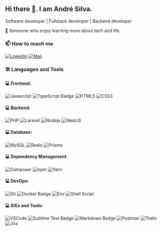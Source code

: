 <h2 align='left'><strong>Hi there 👋. I am André Silva.</strong></h2>

<p align='left'>Software developer | Fullstack developer | Backend developer</p>

<p align='left'> 💬 Someone who enjoy learning more about tech and life.</p>

### 📫 How to reach me

[![Linkedin](https://img.shields.io/badge/LinkedIn-Andre%20Silva-blue?logo=Linkedin&logoColor=blue&labelColor=white)](https://www.linkedin.com/in/andre-luis-carvalho-silva/)
[![Mail](https://img.shields.io/badge/Mail-andreluis_x@msn.com-blue?logo=Gmail&logoColor=blue&labelColor=white)](mailto:andreluis_x@msn.com)

### 🛠️ Languages and Tools 

#### 💻 Frontend:
![Javascript](https://img.shields.io/badge/JavaScript-F7DF1E?style=for-the-badge&logo=javascript&logoColor=black)
![TypeScript Badge](https://img.shields.io/badge/TypeScript-3178C6?logo=typescript&style=for-the-badge&logoColor=white)
![HTML5](https://img.shields.io/badge/-HTML5-E34F26?style=for-the-badge&logo=html5&logoColor=white)
![CSS3](https://img.shields.io/badge/-CSS3-1572B6?style=for-the-badge&logo=css3)

#### 💻 Backend:
![PHP](https://img.shields.io/badge/PHP-777BB4?logo=php&style=for-the-badge&logoColor=white)
![Laravel](https://img.shields.io/badge/Laravel-FF2D20?logo=laravel&style=for-the-badge&logoColor=white)
![Nodejs](https://img.shields.io/badge/Node.js-43853D.svg?style=for-the-badge&logo=node.js&logoColor=white)
![NestJS](https://img.shields.io/badge/NestJS-E0234E?logo=nestjs&style=for-the-badge&logoColor=white)

#### 💻 Database:
![MySQL](https://img.shields.io/badge/MySQL-005C84?style=for-the-badge&logo=mysql&logoColor=white)
![Redis](https://img.shields.io/badge/Redis-DC382D?logo=redis&&style=for-the-badge&logoColor=white)
![Prisma](https://img.shields.io/badge/Prisma-2D3748?logo=prisma&style=for-the-badge&logoColor=white)

#### 💻 Dependency Management:
![Composer](https://img.shields.io/badge/Composer-885630?logo=composer&style=for-the-badge&logoColor=white)
![npm](https://img.shields.io/badge/npm-CB3837?logo=npm&style=for-the-badge&logoColor=white)
![Yarn](https://img.shields.io/badge/Yarn-2C8EBB?logo=yarn&style=for-the-badge&logoColor=white)

#### 💻 DevOps:
![Git](https://img.shields.io/badge/GIT-E44C30?style=for-the-badge&logo=git&logoColor=white)
![Docker Badge](https://img.shields.io/badge/Docker-2496ED?logo=docker&style=for-the-badge&logoColor=white)
![Env](https://img.shields.io/badge/.ENV-ECD53F?style=for-the-badge&logo=dotenv&logoColor=black)
![Shell Script](https://img.shields.io/badge/Shell_Script-121011?style=for-the-badge&logo=gnu-bash&logoColor=white)

#### 💻 IDEs and Tools:
![VSCode](https://img.shields.io/badge/Visual_Studio_Code-0078D4?style=for-the-badge&logo=visual%20studio%20code&logoColor=white)
![Sublime Text Badge](https://img.shields.io/badge/Sublime%20Text-FF9800?logo=sublimetext&style=for-the-badge&logoColor=white)
![Markdown Badge](https://img.shields.io/badge/Markdown-000?logo=markdown&style=for-the-badge&logoColor=white)
![Postman](https://img.shields.io/badge/Postman-FF6C37?style=for-the-badge&logo=postman&logoColor=white)
![Trello](https://img.shields.io/badge/Trello-0052CC?style=for-the-badge&logo=trello&logoColor=white)
![Jira](https://img.shields.io/badge/Jira-0052CC?logo=jira&style=for-the-badge&logoColor=white)



<!--
**dehsilvadeveloper/dehsilvadeveloper** is a ✨ _special_ ✨ repository because its `README.md` (this file) appears on your GitHub profile.

Here are some ideas to get you started:

- 🔭 I’m currently working on ...
- 🌱 I’m currently learning ...
- 👯 I’m looking to collaborate on ...
- 🤔 I’m looking for help with ...
- 💬 Ask me about ...
- 📫 How to reach me: ...
- 😄 Pronouns: ...
- ⚡ Fun fact: ...
-->
